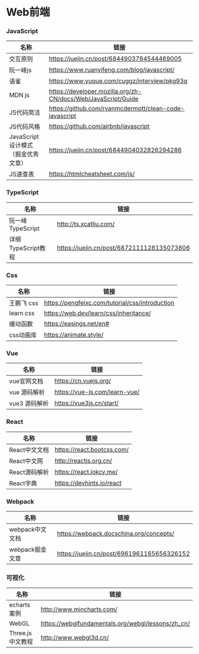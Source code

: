 # Web前端
### JavaScript

|  名称   | 链接  |
|  ----  | ----  |
| 交互原则  | https://juejin.cn/post/6844903784544469005 |
| 阮一峰js | https://www.ruanyifeng.com/blog/javascript/ |
| 语雀  | https://www.yuque.com/cuggz/interview/pkg93q |
| MDN js  | https://developer.mozilla.org/zh-CN/docs/Web/JavaScript/Guide |
| JS代码简洁  |https://github.com/ryanmcdermott/clean-code-javascript|
| JS代码风格  |https://github.com/airbnb/javascript |
|JavaScript设计模式（掘金优秀文章）|https://juejin.cn/post/6844904032826294286|
|JS速查表|https://htmlcheatsheet.com/js/|


### TypeScript
|  名称   | 链接  |
|  ----  | ----  |
| 阮一峰TypeScript  |http://ts.xcatliu.com/|
| 详细TypeScript教程  |https://juejin.cn/post/6872111128135073806|


### Css
|  名称   | 链接  |
|  ----  | ----  |
|    王鹏飞 css     |https://pengfeixc.com/tutorial/css/introduction|
|   learn css   |https://web.dev/learn/css/inheritance/|
| 缓动函数|https://easings.net/en# |
| css动画库|https://animate.style/|

### Vue
|  名称   | 链接  |
|  ----  | ----  |
| vue官网文档  | https://cn.vuejs.org/ |
| vue 源码解析 | https://vue-js.com/learn-vue/|
| vue3 源码解析|https://vue3js.cn/start/|

### React
|  名称   | 链接  |
|  ----  | ----  |
|React中文文档 |https://react.bootcss.com/|
|React中文网 |http://reactjs.org.cn/|
|React源码解析|https://react.jokcy.me/|
|React字典|https://devhints.io/react|
### Webpack
|  名称   | 链接  |
|  ----  | ----  |
| webpack中文文档|https://webpack.docschina.org/concepts/|
| webpack掘金文章  |https://juejin.cn/post/6961961165656326152|

### 可视化
|  名称   | 链接  |
|  ----  | ----  |
| echarts案例  | http://www.mincharts.com/ |
| WebGL | https://webglfundamentals.org/webgl/lessons/zh_cn/|
| Three.js中文教程|http://www.webgl3d.cn/|
